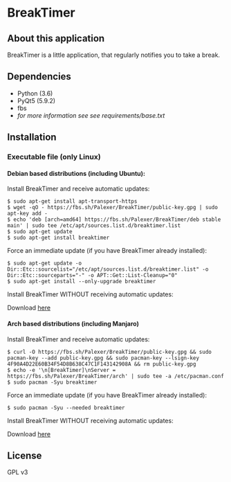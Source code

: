 # BreakTimer

## About this application

BreakTimer is a little application, that regularly notifies you to take a break.

## Dependencies

- Python (3.6)
- PyQt5 (5.9.2)
- fbs
- _for more information see see requirements/base.txt_

## Installation

### Executable file (only Linux)

#### Debian based distributions (including Ubuntu):

Install BreakTimer and receive automatic updates:

``` 
$ sudo apt-get install apt-transport-https
$ wget -qO - https://fbs.sh/Palexer/BreakTimer/public-key.gpg | sudo apt-key add -
$ echo 'deb [arch=amd64] https://fbs.sh/Palexer/BreakTimer/deb stable main' | sudo tee /etc/apt/sources.list.d/breaktimer.list
$ sudo apt-get update
$ sudo apt-get install breaktimer
```

Force an immediate update (if you have BreakTimer already installed):

```
$ sudo apt-get update -o Dir::Etc::sourcelist="/etc/apt/sources.list.d/breaktimer.list" -o Dir::Etc::sourceparts="-" -o APT::Get::List-Cleanup="0"
$ sudo apt-get install --only-upgrade breaktimer
```

Install BreakTimer WITHOUT receiving automatic updates:

Download [here](https://fbs.sh/Palexer/BreakTimer/BreakTimer.deb)

#### Arch based distributions (including Manjaro)

Install BreakTimer and receive automatic updates:

``` 
$ curl -O https://fbs.sh/Palexer/BreakTimer/public-key.gpg && sudo pacman-key --add public-key.gpg && sudo pacman-key --lsign-key 4F90A4D22E60B34F54D8B638C47C1F143142908A && rm public-key.gpg
$ echo -e '\n[BreakTimer]\nServer = https://fbs.sh/Palexer/BreakTimer/arch' | sudo tee -a /etc/pacman.conf
$ sudo pacman -Syu breaktimer
```

Force an immediate update (if you have BreakTimer already installed):

```
$ sudo pacman -Syu --needed breaktimer
```

Install BreakTimer WITHOUT receiving automatic updates:

Download [here](https://fbs.sh/Palexer/BreakTimer/BreakTimer.pkg.tar.xz)

## License

GPL v3
